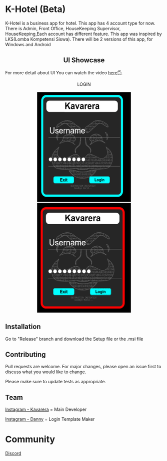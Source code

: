# K-Hotel (Beta)

K-Hotel is a business app for hotel. This app has 4 account type for now. There is Admin, Front Office, HouseKeeping Supervisor, HouseKeeping,Each account has different feature. This app was inspired by LKS(Lomba Kompetensi Siswa). There will be 2 versions of this app, for Windows and Android

<div> 
<h2 align="center"> UI Showcase</h2>
  <p>For more detail about UI You can watch the video <a target="_blank" href="https://www.youtube.com/channel/UCEAgEldYBVGBYuzQLBi25uw">here🖐</a></p>
  
  <p align="center"> LOGIN <br> <br>
  <img width="300" height="350" alt="Login" src="https://github.com/Kavarera/K-Hotel/blob/master/Login1.png">
  <img width="300" height="350" alt="Login Failed" src="https://github.com/Kavarera/K-Hotel/blob/master/Login1_failed.png">
</p>
</div>


## Installation

Go to "Release" branch and download the Setup file or the .msi file


## Contributing
Pull requests are welcome. For major changes, please open an issue first to discuss what you would like to change.

Please make sure to update tests as appropriate.


## Team
[Instagram - Kavarera](https://www.instagram.com/r_kavarera) = Main Developer

[Instagram - Danny](https://www.instagram.com/Paradx_design) = Login Template Maker

# Community
[Discord](https://discord.gg/4qeyY9D6Sr)
